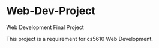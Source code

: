 # Web-Dev-Project
Web Development Final Project

This project is a requirement for cs5610 Web Development. 
